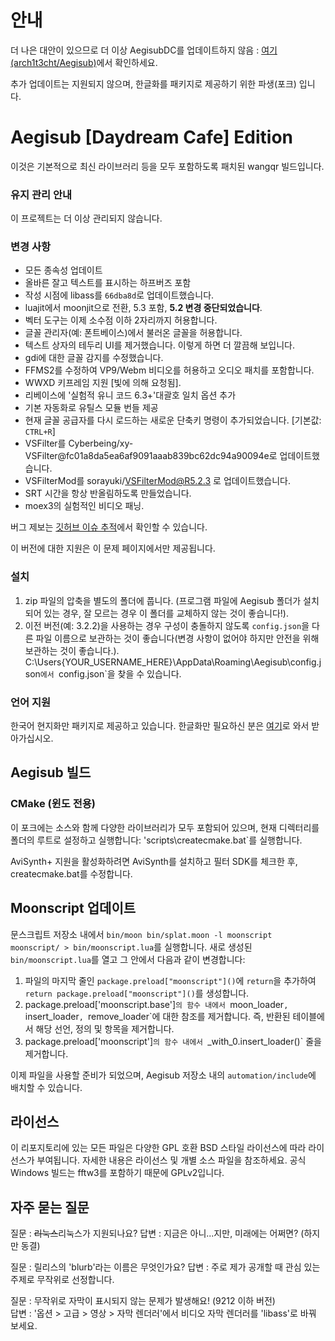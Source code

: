 # 안내
더 나은 대안이 있으므로 더 이상 AegisubDC를 업데이트하지 않음 : [여기(arch1t3cht/Aegisub)](https://github.com/arch1t3cht/Aegisub)에서 확인하세요.

추가 업데이트는 지원되지 않으며, 한글화를 패키지로 제공하기 위한 파생(포크) 입니다.

# Aegisub [Daydream Cafe] Edition

이것은 기본적으로 최신 라이브러리 등을 모두 포함하도록 패치된 wangqr 빌드입니다.

### 유지 관리 안내

이 프로젝트는 더 이상 관리되지 않습니다.

### 변경 사항
- 모든 종속성 업데이트
- 올바른 잘고 텍스트를 표시하는 하프버즈 포함
- 작성 시점에 libass를 `66dba8d`로 업데이트했습니다.
- luajit에서 moonjit으로 전환, 5.3 포함, **5.2 변경 중단되었습니다**.
- 벡터 도구는 이제 소수점 이하 2자리까지 허용합니다.
- 글꼴 관리자(예: 폰트베이스)에서 불러온 글꼴을 허용합니다.
- 텍스트 상자의 테두리 UI를 제거했습니다. 이렇게 하면 더 깔끔해 보입니다.
- gdi에 대한 글꼴 감지를 수정했습니다.
- FFMS2를 수정하여 VP9/Webm 비디오를 허용하고 오디오 패치를 포함합니다.
- WWXD 키프레임 지원 [빛에 의해 요청됨].
- 리베이스에 '실험적 유니 코드 6.3+'대괄호 일치 옵션 추가
- 기본 자동화로 유틸스 모듈 번들 제공
- 현재 글꼴 공급자를 다시 로드하는 새로운 단축키 명령이 추가되었습니다. [기본값: `CTRL+R`]
- VSFilter를 Cyberbeing/xy-VSFilter@fc01a8da5ea6af9091aaab839bc62dc94a90094e로 업데이트했습니다.
- VSFilterMod를 sorayuki/VSFilterMod@R5.2.3 로 업데이트했습니다.
- SRT 시간을 항상 반올림하도록 만들었습니다.
- moex3의 실험적인 비디오 패닝.

버그 제보는 [깃허브 이슈 추적](https://github.com/Ristellise/AegisubDC/issues)에서 확인할 수 있습니다.

이 버전에 대한 지원은 이 문제 페이지에서만 제공됩니다.

### 설치

1. zip 파일의 압축을 별도의 폴더에 풉니다. (프로그램 파일에 Aegisub 폴더가 설치되어 있는 경우, 잘 모르는 경우 이 폴더를 교체하지 않는 것이 좋습니다!).
2. 이전 버전(예: 3.2.2)을 사용하는 경우 구성이 충돌하지 않도록 `config.json`을 다른 파일 이름으로 보관하는 것이 좋습니다(변경 사항이 없어야 하지만 안전을 위해 보관하는 것이 좋습니다.).  
   C:\Users\{YOUR_USERNAME_HERE}\AppData\Roaming\Aegisub\config.json`에서 `config.json`을 찾을 수 있습니다.

### 언어 지원

한국어 현지화만 패키지로 제공하고 있습니다. 한글화만 필요하신 분은 [여기](https://blog.naver.com/jhacker/223182271829)로 와서 받아가십시오.

## Aegisub 빌드

### CMake (윈도 전용)

이 포크에는 소스와 함께 다양한 라이브러리가 모두 포함되어 있으며, 현재 디렉터리를 폴더의 루트로 설정하고 실행합니다: 'scripts\createcmake.bat`를 실행합니다.

AviSynth+ 지원을 활성화하려면 AviSynth를 설치하고 필터 SDK를 체크한 후, createcmake.bat를 수정합니다.

## Moonscript 업데이트

문스크립트 저장소 내에서 `bin/moon bin/splat.moon -l moonscript moonscript/ > bin/moonscript.lua`를 실행합니다.
새로 생성된 `bin/moonscript.lua`를 열고 그 안에서 다음과 같이 변경합니다:

1. 파일의 마지막 줄인 `package.preload["moonscript"]()`에 `return`을 추가하여 `return package.preload["moonscript"]()`를 생성합니다.
2. package.preload['moonscript.base']`의 함수 내에서 `moon_loader`, `insert_loader`, `remove_loader`에 대한 참조를 제거합니다. 즉, 반환된 테이블에서 해당 선언, 정의 및 항목을 제거합니다.
3. package.preload['moonscript']`의 함수 내에서 `_with_0.insert_loader()` 줄을 제거합니다.

이제 파일을 사용할 준비가 되었으며, Aegisub 저장소 내의 `automation/include`에 배치할 수 있습니다.

## 라이선스

이 리포지토리에 있는 모든 파일은 다양한 GPL 호환 BSD 스타일 라이선스에 따라 라이선스가 부여됩니다. 자세한 내용은 라이선스 및 개별 소스 파일을 참조하세요.
공식 Windows 빌드는 fftw3를 포함하기 때문에 GPLv2입니다.

## 자주 묻는 질문

질문 : ~~리눅스~~리눅스가 지원되나요?
답변 : 지금은 아니...지만, 미래에는 어쩌면? (하지만 동결)

질문 : 릴리스의 'blurb'라는 이름은 무엇인가요?
답변 : 주로 제가 공개할 때 관심 있는 주제로 무작위로 선정합니다.

질문 : 무작위로 자막이 표시되지 않는 문제가 발생해요! (9212 이하 버전)  
답변 : '옵션 > 고급 > 영상 > 자막 렌더러'에서 비디오 자막 렌더러를 'libass'로 바꿔 보세요.
